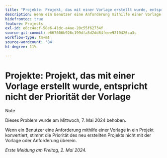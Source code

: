 ```yaml
---
title: "Projekte: Projekt, das mit einer Vorlage erstellt wurde, entspricht nicht der Priorität der Vorlage"
description: Wenn ein Benutzer eine Anforderung mithilfe einer Vorlage in ein Projekt konvertiert, stimmt die Priorität des neu erstellten Projekts nicht mit der Vorlage oder Anforderung überein.
hidefromtoc: true
feature: Projects
exl-id: e8cc4acf-58e6-41dc-a4ae-20c55f62734f
source-git-commit: e667606b926c199dfa5d2dd84feee9210426ca3c
workflow-type: tm+mt
source-wordcount: '84'
ht-degree: 11%

---
```


# Projekte: Projekt, das mit einer Vorlage erstellt wurde, entspricht nicht der Priorität der Vorlage

>[!NOTE]
>
>Dieses Problem wurde am Mittwoch, 7. Mai 2024 behoben.

Wenn ein Benutzer eine Anforderung mithilfe einer Vorlage in ein Projekt konvertiert, stimmt die Priorität des neu erstellten Projekts nicht mit der Vorlage oder Anforderung überein.

_Erste Meldung am Freitag, 2. Mai 2024._
